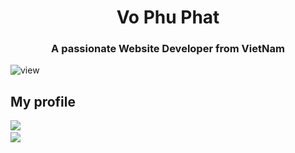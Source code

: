 <h1 align="center" I'm <a href="https://100rabhcsmc.github.io/Me.io/" target="blank">
Vo Phu Phat</a></h1>
<h3 align="center">A passionate Website Developer from VietNam</h3>


![view](https://komarev.com/ghpvc/?username=genji-kun)

## My profile 

<img src="https://github-readme-stats.vercel.app/api?username=genji-kun&theme=tokyonight&show_icons=true&count_private=true"> &nbsp; 
<br/>
<img src="https://github-readme-stats.vercel.app/api/top-langs/?username=genji-kun&theme=tokyonight&layout=donut&langs_count=6">



